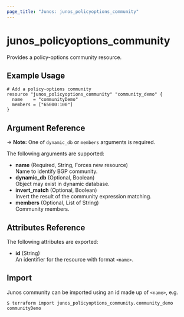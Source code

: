 ```yaml
---
page_title: "Junos: junos_policyoptions_community"
---
```


# junos_policyoptions_community

Provides a policy-options community resource.

## Example Usage

```hcl
# Add a policy-options community
resource "junos_policyoptions_community" "community_demo" {
  name    = "communityDemo"
  members = ["65000:100"]
}
```

## Argument Reference

-> **Note:** One of `dynamic_db` or `members` arguments is required.

The following arguments are supported:

- **name** (Required, String, Forces new resource)  
  Name to identify BGP community.
- **dynamic_db** (Optional, Boolean)  
  Object may exist in dynamic database.
- **invert_match** (Optional, Boolean)  
  Invert the result of the community expression matching.
- **members** (Optional, List of String)  
  Community members.

## Attributes Reference

The following attributes are exported:

- **id** (String)  
  An identifier for the resource with format `<name>`.

## Import

Junos community can be imported using an id made up of `<name>`, e.g.

```shell
$ terraform import junos_policyoptions_community.community_demo communityDemo
```
